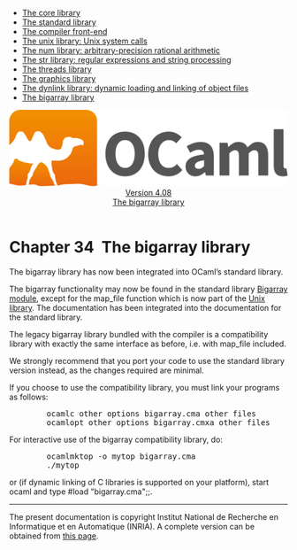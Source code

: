 <!-- ((! set title Manual !)) ((! set documentation !)) ((! set manual !)) ((! set nobreadcrumb !)) -->
<div class="manual content"><ul class="part_menu"><li><a href="core.html">The core library</a></li><li><a href="stdlib.html">The standard library</a></li><li><a href="parsing.html">The compiler front-end</a></li><li><a href="libunix.html">The unix library: Unix system calls</a></li><li><a href="libnum.html">The num library: arbitrary-precision rational arithmetic</a></li><li><a href="libstr.html">The str library: regular expressions and string processing</a></li><li><a href="libthreads.html">The threads library</a></li><li><a href="libgraph.html">The graphics library</a></li><li><a href="libdynlink.html">The dynlink library: dynamic loading and linking of object files</a></li><li class="active"><a href="libbigarray.html">The bigarray library</a></li></ul><header><nav class="toc brand"><a class="brand" href="https://ocaml.org/"><img src="colour-logo-gray.svg" class="svg" alt="OCaml"></a></nav><nav class="toc"><div class="toc_version"><a href="/docs" id="version-select">Version 4.08</a></div><div class="toc_title"><a href="#">The bigarray library</a></div></nav></header>




<h1 class="chapter" id="sec571"><span>Chapter 34</span>&nbsp;&nbsp;The bigarray library</h1>
<p>The <span class="c003">bigarray</span> library has now been integrated into OCaml’s standard
library.</p><p>The <span class="c003">bigarray</span> functionality may now be found in the standard library
<a href="../../api/4.08/Bigarray.html"><span class="c003">Bigarray</span> module</a>,
except for the <span class="c003">map_file</span> function which is now
part of the <a href="libunix.html#c%3Aunix">Unix library</a>. The documentation has
been integrated into the documentation for the standard library.</p><p>The legacy <span class="c003">bigarray</span> library bundled with the compiler is a
compatibility library with exactly the same interface as before,
i.e. with <span class="c003">map_file</span> included.</p><p>We strongly recommend that you port your code to use the standard
library version instead, as the changes required are minimal.</p><p>If you choose to use the compatibility library, you must link your
programs as follows:
</p><pre>        ocamlc <span class="c009">other options</span> bigarray.cma <span class="c009">other files</span>
        ocamlopt <span class="c009">other options</span> bigarray.cmxa <span class="c009">other files</span>
</pre><p>
For interactive use of the <span class="c003">bigarray</span> compatibility library, do:
</p><pre>        ocamlmktop -o mytop bigarray.cma
        ./mytop
</pre><p>
or (if dynamic linking of C libraries is supported on your platform),
start <span class="c003">ocaml</span> and type <span class="c003">#load "bigarray.cma";;</span>.
</p>
<hr>





<div class="copyright">The present documentation is copyright Institut National de Recherche en Informatique et en Automatique (INRIA). A complete version can be obtained from <a href="http://caml.inria.fr/pub/docs/manual-ocaml/">this page</a>.</div></div>